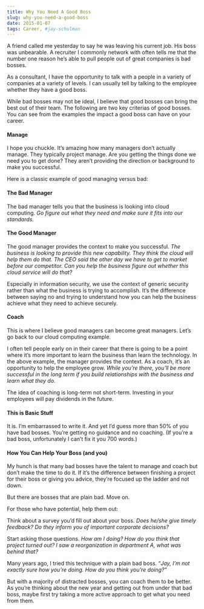 ```yaml
---
title: Why You Need A Good Boss
slug: why-you-need-a-good-boss
date: 2015-01-07
tags: Career, #jay-schulman
---
```


A friend called me yesterday to say he was leaving his current job. His boss was unbearable. A recruiter I commonly network with often tells me that the number one reason he’s able to pull people out of great companies is bad bosses.

As a consultant, I have the opportunity to talk with a people in a variety of companies at a variety of levels. I can usually tell by talking to the employee whether they have a good boss.

While bad bosses may not be ideal, I believe that good bosses can bring the best out of their team. The following are two key criterias of good bosses. You can see from the examples the impact a good boss can have on your career.

#### Manage

I hope you chuckle. It’s amazing how many managers don’t actually manage. They typically project manage. Are you getting the things done we need you to get done? They aren’t providing the direction or background to make you successful.

Here is a classic example of good managing versus bad:

#### The Bad Manager

The bad manager tells you that the business is looking into cloud computing. *Go figure out what they need and make sure it fits into our standards.*

#### The Good Manager

The good manager provides the context to make you successful. *The business is looking to provide this new capability. They think the cloud will help them do that. The CEO said the other day we have to get to market before our competitor. Can you help the business figure out whether this cloud service will do that?*

Especially in information security, we use the context of generic security rather than what the business is trying to accomplish. It’s the difference between saying no and trying to understand how you can help the business achieve what they need to achieve securely.

#### Coach

This is where I believe good managers can become great managers. Let’s go back to our cloud computing example.

I often tell people early on in their career that there is going to be a point where it’s more important to learn the business than learn the technology. In the above example, the manager provides the context. As a coach, it’s an opportunity to help the employee grow. *While you’re there, you’ll be more successful in the long term if you build relationships with the business and learn what they do.*

The idea of coaching is long-term not short-term. Investing in your employees will pay dividends in the future.

#### This is Basic Stuff

It is. I’m embarrassed to write it. And yet I’d guess more than 50% of you have bad bosses. You’re getting no guidance and no coaching. (If you’re a bad boss, unfortunately I can’t fix it you 700 words.)

#### How You Can Help Your Boss (and you)

My hunch is that many bad bosses have the talent to manage and coach but don’t make the time to do it. If it’s the difference between finishing a project for their boss or giving you advice, they’re focused up the ladder and not down.

But there are bosses that are plain bad. Move on.

For those who have potential, help them out:

Think about a survey you’d fill out about your boss. *Does he/she give timely feedback? Do they inform you of important corporate decisions?*

Start asking those questions. *How am I doing? How do you think that project turned out? I saw a reorganization in department A, what was behind that?*

Many years ago, I tried this technique with a plain bad boss. “*Jay, I’m not exactly sure how you’re doing. How do you think you’re doing?”*

But with a majority of distracted bosses, you can coach them to be better. As you’re thinking about the new year and getting out from under that bad boss, maybe first try taking a more active approach to get what you need from them.
